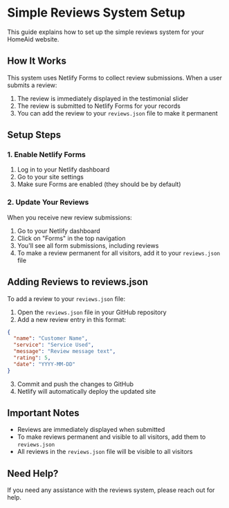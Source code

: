 # Simple Reviews System Setup

This guide explains how to set up the simple reviews system for your HomeAid website.

## How It Works

This system uses Netlify Forms to collect review submissions. When a user submits a review:

1. The review is immediately displayed in the testimonial slider
2. The review is submitted to Netlify Forms for your records
3. You can add the review to your `reviews.json` file to make it permanent

## Setup Steps

### 1. Enable Netlify Forms

1. Log in to your Netlify dashboard
2. Go to your site settings
3. Make sure Forms are enabled (they should be by default)

### 2. Update Your Reviews

When you receive new review submissions:

1. Go to your Netlify dashboard
2. Click on "Forms" in the top navigation
3. You'll see all form submissions, including reviews
4. To make a review permanent for all visitors, add it to your `reviews.json` file

## Adding Reviews to reviews.json

To add a review to your `reviews.json` file:

1. Open the `reviews.json` file in your GitHub repository
2. Add a new review entry in this format:

```json
{
  "name": "Customer Name",
  "service": "Service Used",
  "message": "Review message text",
  "rating": 5,
  "date": "YYYY-MM-DD"
}
```

3. Commit and push the changes to GitHub
4. Netlify will automatically deploy the updated site

## Important Notes

- Reviews are immediately displayed when submitted
- To make reviews permanent and visible to all visitors, add them to `reviews.json`
- All reviews in the `reviews.json` file will be visible to all visitors

## Need Help?

If you need any assistance with the reviews system, please reach out for help.

